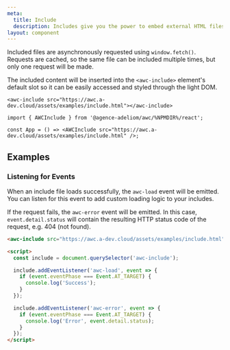 ```yaml
---
meta:
  title: Include
  description: Includes give you the power to embed external HTML files into the page.
layout: component
---
```


Included files are asynchronously requested using `window.fetch()`. Requests are cached, so the same file can be included multiple times, but only one request will be made.

The included content will be inserted into the `<awc-include>` element's default slot so it can be easily accessed and styled through the light DOM.

```html:preview
<awc-include src="https://awc.a-dev.cloud/assets/examples/include.html"></awc-include>
```

```jsx:react
import { AWCInclude } from '@agence-adeliom/awc/%NPMDIR%/react';

const App = () => <AWCInclude src="https://awc.a-dev.cloud/assets/examples/include.html" />;
```

## Examples

### Listening for Events

When an include file loads successfully, the `awc-load` event will be emitted. You can listen for this event to add custom loading logic to your includes.

If the request fails, the `awc-error` event will be emitted. In this case, `event.detail.status` will contain the resulting HTTP status code of the request, e.g. 404 (not found).

```html
<awc-include src="https://awc.a-dev.cloud/assets/examples/include.html"></awc-include>

<script>
  const include = document.querySelector('awc-include');

  include.addEventListener('awc-load', event => {
    if (event.eventPhase === Event.AT_TARGET) {
      console.log('Success');
    }
  });

  include.addEventListener('awc-error', event => {
    if (event.eventPhase === Event.AT_TARGET) {
      console.log('Error', event.detail.status);
    }
  });
</script>
```
